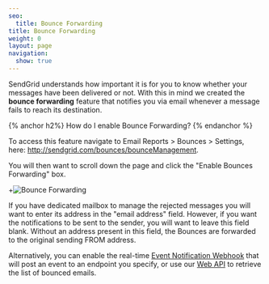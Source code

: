 ```yaml
---
seo:
  title: Bounce Forwarding
title: Bounce Forwarding
weight: 0
layout: page
navigation:
  show: true
---
```


SendGrid understands how important it is for you to know whether your messages have been delivered or not. With this in mind we created the <b>bounce forwarding</b> feature that notifies you via email whenever a message fails to reach its destination. 

{% anchor h2%}
How do I enable Bounce Forwarding?
{% endanchor %}

To access this feature navigate to Email Reports > Bounces > Settings, here: http://sendgrid.com/bounces/bounceManagement. 

You will then want to scroll down the page and click the "Enable Bounces Forwarding" box. 

+![Bounce Forwarding]({{root_url}}/images/forward_bounces_1.png)

If you have dedicated mailbox to manage the rejected messages you will want to enter its address in the "email address" field. However, if you want the notifications to be sent to the sender, you will want to leave this field blank. Without an address present in this field, the Bounces are forwarded to the original sending FROM address.

Alternatively, you can enable the real-time <a href="https://sendgrid.com/docs/API_Reference/Webhooks/event.html">Event Notification Webhook</a> that will post an event to an endpoint you specify, or use our <a href="https://sendgrid.com/docs/API_Reference/Web_API/bounces.html">Web API</a> to retrieve the list of bounced emails.
